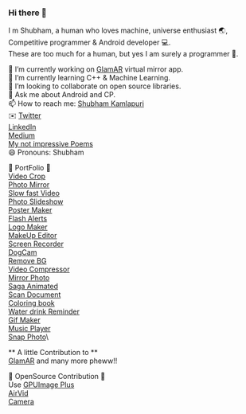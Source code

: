 ### Hi there 👋
I m Shubham, a human who loves machine, universe enthusiast :earth_asia:, Competitive programmer & Android developer :computer:.\
These are too much for a human, but yes I am surely a programmer :information_desk_person:.


  🔭 I’m currently working on [GlamAR](https://glamar.fynd.com) virtual mirror app.\
  🌱 I’m currently learning C++ & Machine Learning.\
  👯 I’m looking to collaborate on open source libraries.\
  💬 Ask me about Android and CP.\
  📫 How to reach me: [Shubham Kamlapuri](mailto:shubhwicked@gmail.com?subject=[GitHub]%20Source%20Han%20Sans)\
  :envelope: [Twitter](https://twitter.com/SHUBH_DUDE)<br/>   [LinkedIn](https://www.linkedin.com/in/shubhamkamlapuri/)<br/>   [Medium](https://medium.com/@shubhwicked)<br/>   [My not impressive Poems](https://hellopoetry.com/shubhwicked/) <br/>
  😄 Pronouns: Shubham

:bookmark: PortFolio :bookmark:\
  [Video Crop](https://play.google.com/store/apps/details?id=com.fotopix.cropvideotrim)\
  [Photo Mirror](https://play.google.com/store/apps/details?id=com.Biplabs.SquarePhotoMirror)\
  [Slow fast Video](https://play.google.com/store/apps/details?id=com.VideobirdStudio.SlowMotionVideo)\
  [Photo Slideshow](https://play.google.com/store/apps/details?id=com.PICCHAT.PictureVideoSlideshowMusic)\
  [Poster Maker](https://play.google.com/store/apps/details?id=com.cmobileapps.posters)\
  [Flash Alerts](https://play.google.com/store/apps/details?id=com.fantasticdroid.flashalerts)\
  [Logo Maker](https://play.google.com/store/apps/details?id=com.VideobirdStudio.LogoMaker)\
  [MakeUp Editor](https://play.google.com/store/apps/details?id=com.VideoVibe.FaceMakeupEditor)\
  [Screen Recorder](https://play.google.com/store/apps/details?id=com.PICCHAT.RecScreenRecorder)\
  [DogCam](https://play.google.com/store/apps/details?id=com.biplabs.dogscam)\
  [Remove BG](https://play.google.com/store/apps/details?id=com.Biplabs.memorablebackgroundchanger)\
  [Video Compressor](https://play.google.com/store/apps/details?id=com.Biplabs.videocompressor)\
  [Mirror Photo](https://play.google.com/store/apps/details?id=com.Fotopix.MirrorPhotoEditorCollage)\
  [Saga Animated](https://play.google.com/store/apps/details?id=com.fotopix.sagastorymaker)\
  [Scan Document](https://play.google.com/store/apps/details?id=com.fotopix.scanapp)\
  [Coloring book](https://play.google.com/store/apps/details?id=com.Fotopix.Colorfy)\
  [Water drink Reminder](https://play.google.com/store/apps/details?id=com.cmobileapps.waterdrinkreminder)\
  [Gif Maker](https://play.google.com/store/apps/details?id=com.cmobileapps.gifmaker)\
  [Music Player](https://play.google.com/store/apps/details?id=com.cmobileapps.musicplayer)\
  [Snap Photo](https://play.google.com/store/apps/details?id=com.VideobirdStudio.BlurBackgroundandFacialSnap)\

** A little Contribution to **\
[GlamAR](https://play.google.com/store/apps/details?id=com.fynd.ficto) and many more pheww!!

:bookmark: OpenSource Contribution :bookmark:\
Use [GPUImage Plus](https://github.com/wysaid/android-gpuimage-plus)\
[AirVid](https://github.com/shubhwicked/AirVid)\
[Camera](https://github.com/shubhwicked/Camera)
